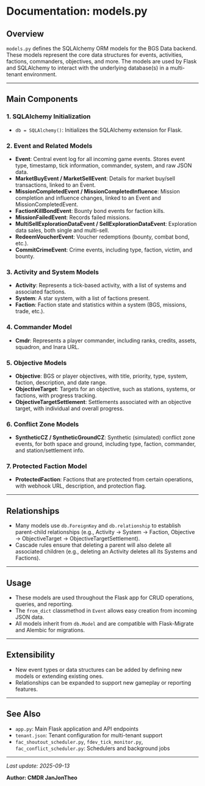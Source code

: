 # Documentation: models.py

## Overview

`models.py` defines the SQLAlchemy ORM models for the BGS Data backend. These models represent the core data structures for events, activities, factions, commanders, objectives, and more. The models are used by Flask and SQLAlchemy to interact with the underlying database(s) in a multi-tenant environment.

---

## Main Components

### 1. SQLAlchemy Initialization
- `db = SQLAlchemy()`: Initializes the SQLAlchemy extension for Flask.

### 2. Event and Related Models
- **Event**: Central event log for all incoming game events. Stores event type, timestamp, tick information, commander, system, and raw JSON data.
- **MarketBuyEvent / MarketSellEvent**: Details for market buy/sell transactions, linked to an Event.
- **MissionCompletedEvent / MissionCompletedInfluence**: Mission completion and influence changes, linked to an Event and MissionCompletedEvent.
- **FactionKillBondEvent**: Bounty bond events for faction kills.
- **MissionFailedEvent**: Records failed missions.
- **MultiSellExplorationDataEvent / SellExplorationDataEvent**: Exploration data sales, both single and multi-sell.
- **RedeemVoucherEvent**: Voucher redemptions (bounty, combat bond, etc.).
- **CommitCrimeEvent**: Crime events, including type, faction, victim, and bounty.

### 3. Activity and System Models
- **Activity**: Represents a tick-based activity, with a list of systems and associated factions.
- **System**: A star system, with a list of factions present.
- **Faction**: Faction state and statistics within a system (BGS, missions, trade, etc.).

### 4. Commander Model
- **Cmdr**: Represents a player commander, including ranks, credits, assets, squadron, and Inara URL.

### 5. Objective Models
- **Objective**: BGS or player objectives, with title, priority, type, system, faction, description, and date range.
- **ObjectiveTarget**: Targets for an objective, such as stations, systems, or factions, with progress tracking.
- **ObjectiveTargetSettlement**: Settlements associated with an objective target, with individual and overall progress.

### 6. Conflict Zone Models
- **SyntheticCZ / SyntheticGroundCZ**: Synthetic (simulated) conflict zone events, for both space and ground, including type, faction, commander, and station/settlement info.

### 7. Protected Faction Model
- **ProtectedFaction**: Factions that are protected from certain operations, with webhook URL, description, and protection flag.

---

## Relationships
- Many models use `db.ForeignKey` and `db.relationship` to establish parent-child relationships (e.g., Activity → System → Faction, Objective → ObjectiveTarget → ObjectiveTargetSettlement).
- Cascade rules ensure that deleting a parent will also delete all associated children (e.g., deleting an Activity deletes all its Systems and Factions).

---

## Usage
- These models are used throughout the Flask app for CRUD operations, queries, and reporting.
- The `from_dict` classmethod in `Event` allows easy creation from incoming JSON data.
- All models inherit from `db.Model` and are compatible with Flask-Migrate and Alembic for migrations.

---

## Extensibility
- New event types or data structures can be added by defining new models or extending existing ones.
- Relationships can be expanded to support new gameplay or reporting features.

---

## See Also
- `app.py`: Main Flask application and API endpoints
- `tenant.json`: Tenant configuration for multi-tenant support
- `fac_shoutout_scheduler.py`, `fdev_tick_monitor.py`, `fac_conflict_scheduler.py`: Schedulers and background jobs

---

*Last update: 2025-09-13*

**Author: CMDR JanJonTheo**

